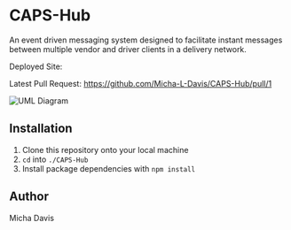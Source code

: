 # CAPS-Hub

An event driven messaging system designed to facilitate instant messages between multiple vendor and driver clients in a delivery network.

Deployed Site: <Not Yet> 

Latest Pull Request: https://github.com/Micha-L-Davis/CAPS-Hub/pull/1

![UML Diagram]()

## Installation

1. Clone this repository onto your local machine
2. `cd` into `./CAPS-Hub`
3. Install package dependencies with `npm install`

## Author

Micha Davis

